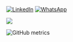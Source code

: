 


[![LinkedIn](https://img.shields.io/badge/LinkedIn-%230077B5.svg?logo=linkedin&logoColor=white)](https://www.linkedin.com/in/zubiar/) 
[![WhatsApp](https://img.shields.io/badge/whatsapp-%133877F2.svg?logo=whatsapp&logoColor=white)](https://wa.me/+8801622559988) 



[![](https://visitcount.itsvg.in/api?id=codingwithrock&icon=0&color=0)](https://visitcount.itsvg.in)


![GitHub metrics](https://metrics.lecoq.io/sabikonnaharsr)  


</p><br/>







 
 
 
 
 

 


